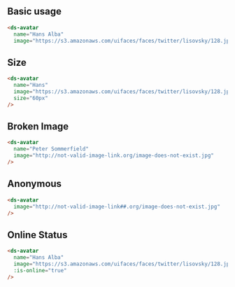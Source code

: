 ## Basic usage

```html
<ds-avatar 
  name="Hans Alba"
  image="https://s3.amazonaws.com/uifaces/faces/twitter/lisovsky/128.jpg" />
```

## Size

```html
<ds-avatar 
  name="Hans"
  image="https://s3.amazonaws.com/uifaces/faces/twitter/lisovsky/128.jpg"
  size="60px" 
/>
```

## Broken Image

```html
<ds-avatar 
  name="Peter Sommerfield"
  image="http://not-valid-image-link.org/image-does-not-exist.jpg" 
/>
```

## Anonymous

```html
<ds-avatar 
  image="http://not-valid-image-link##.org/image-does-not-exist.jpg" 
/>
```

## Online Status

```html
<ds-avatar 
  name="Hans Alba"
  image="https://s3.amazonaws.com/uifaces/faces/twitter/lisovsky/128.jpg"
  :is-online="true" 
/>
```
